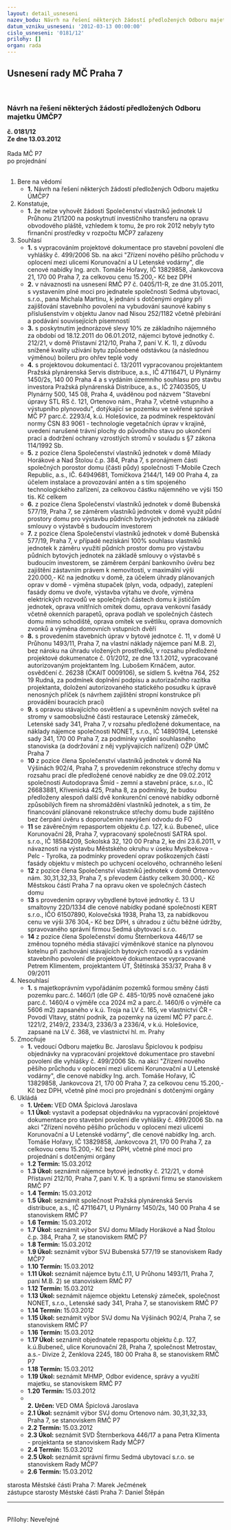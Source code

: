 ```yaml
---
layout: detail_usneseni
nazev_bodu: Návrh na řešení některých žádostí předložených Odboru majetku ÚMČP7
datum_vzniku_usneseni: '2012-03-13 00:00:00'
cislo_usneseni: '0181/12'
prilohy: []
organ: rada
---
```

<div id="ucUsn_pList" class="usn">
	<span><h2>Usnesení rady MČ Praha 7 </h2>
<br></span><div class="standBody">
<span><h3>Návrh na řešení některých žádostí předložených Odboru majetku ÚMČP7</h3></span><div class="center">
		<strong>č. 0181/12</strong><br>
	</div>
<div class="center">
		<strong>Ze dne 13.03.2012</strong><br><br>
	</div>Rada MČ P7<br> po projednání<br><br><ol>
<li>Bere na vědomí<ul><li>
<strong>1.</strong> Návrh na řešení některých žádostí předložených Odboru majetku ÚMČP7</li></ul>
</li>
<li>Konstatuje,<ul><li>
<strong>1.</strong> že nelze vyhovět žádosti Společenství vlastníků jednotek U Průhonu 21/1200 na poskytnutí investičního transferu na opravu obvodového pláště, vzhledem k tomu, že pro rok 2012 nebyly tyto firnanční prostředky v rozpočtu MČP7 zařazeny</li></ul>
</li>
<li>Souhlasí<ul>
<li>
<strong>1.</strong> s vypracováním projektové dokumentace pro stavební povolení dle vyhlášky č. 499/2006 Sb. na akci "Zřízení nového pěšího průchodu v oplocení mezi ulicemi Korunovační a U Letenské vodárny", dle cenové nabídky Ing. arch. Tomáše Hořavy, IČ 13829858, Jankovcova 21, 170 00 Praha 7, za celkovou cenu 15.200,- Kč bez DPH</li>
<li>
<strong>2.</strong> v návaznosti na usnesení RMČ P7 č. 0405/11-R, ze dne 31.05.2011, s vystavením plné moci pro jednatele společnosti Sedmá ubytovací, s.r.o., pana Michala Martinu, k jednání s dotčenými orgány při zajišťování stavebního povolení na vybudování saunové kabiny s příslušenstvím v objektu Janov nad Nisou 252/1182 včetně přebírání a podávání souvisejících písemností</li>
<li>
<strong>3.</strong> s poskytnutím jednorázové slevy 10% ze základního nájemného za období od 18.12.2011 do 06.01.2012, nájemci bytové jednotky č. 212/21, v domě Přístavní 212/10, Praha 7, paní V. K. 1), z důvodu snížené kvality užívání bytu způsobené odstávkou (a následnou výměnou) boileru pro ohřev teplé vody</li>
<li>
<strong>4.</strong> s projektovou dokumentací č. 13/2011 vypracovanou projektantem Pražská  plynárenská Servis distribuce, a.s., IČ 47116471, U Plynárny 1450/2s, 140 00 Praha 4 a s vydáním územního souhlasu pro stavbu investora Pražská plynárenská Distribuce, a.s., IČ 27403505, U Plynárny 500, 145 08, Praha 4, uváděnou pod názvem "Stavební úpravy STL RS č. 121, Ortenovo nám., Praha 7, včetně vstupního a výstupního plynovodu", dotýkající se pozemku ve svěřené správě MČ P7 parc.č. 2293/4, k.ú. Holešovice, za podmínek respektování normy ČSN 83 9061 - technologie vegetačních úprav v krajině, uvedení narušené trávní plochy do původního stavu po ukončení prací a dodržení ochrany vzrostlých stromů v souladu s §7 zákona 114/1992 Sb.</li>
<li>
<strong>5.</strong> z pozice člena Společenství vlastníků jednotek v domě Milady Horákové a Nad Štolou č.p. 384, Praha 7, s pronájmem části společných porostor domu (části půdy) společnosti T-Mobile Czech Republic, a.s., IČ. 64949681, Tomíčkova 2144/1, 149 00 Praha 4, za účelem instalace a provozování antén a s tím spojeného technologického zařízení, za celkovou částku nájemného ve výši 150 tis. Kč celkem</li>
<li>
<strong>6.</strong> z pozice člena Společenství vlastníků jednotek v domě Bubenská 577/19, Praha 7, se záměrem vlastníků jednotek v domě využít půdní prostory domu pro výstavbu půdních bytových jednotek na základě smlouvy o výstavbě s budoucím investorem</li>
<li>
<strong>7.</strong> z  pozice člena Společenství vlastníků jednotek v domě Bubenská 577/19, Praha 7, v případě nezískání 100% souhlasu vlastníků jednotek k záměru využití půdních prostor domu pro výstavbu půdních bytových jednotek na základě smlouvy o výstavbě s budoucím investorem, se záměrem čerpání bankovního úvěru bez zajištění zástavním právem k nemovitosti, v maximální výši 220.000,- Kč na jednotku v domě, za účelem úhrady plánovaných oprav v domě - výměna stupaček (plyn, voda, odpady), zateplení fasády domu ve dvoře, výstavba výtahu ve dvoře, výměna elektrických rozvodů ve společných částech domu k jističům jednotek, oprava vnitřních omítek domu, oprava venkovní fasády včetně okenních parapetů, oprava podlah ve společných částech domu mimo schodiště, oprava omítek ve světlíku, oprava domovních zvonků a výměna domovních vstupních dvěří </li>
<li>
<strong>8.</strong> s provedením stavebních úprav v bytové jednotce č. 11, v domě U Průhonu 1493/11, Praha 7, na vlastní náklady nájemce paní M.B. 2), bez nároku na úhradu vložených prostředků, v rozsahu předložené projektové dokumenatce č. 01/2012, ze dne 13.1.2012, vypracované autorizovaným projektantem Ing. Lubošem Krnáčem, autor. osvědčení č. 26238 (ČKAIT 0009106), se sídlem 5. května 764, 252 19 Rudná, za  podmínek  doplnění podpisu a autorizačního razítka projektanta, doložení autorizovaného statického posudku k úpravě nenosných příček (s návrhem zajištění stropní konstrukce při provádění bouracích prací)</li>
<li>
<strong>9.</strong> s opravou stávajícícho osvětlení a s upevněním nových světel na stromy v samoobslužné části restaurace Letenský zámeček, Letenské sady 341, Praha 7, v rozsahu předložené dokumentace, na náklady nájemce společnosti NONET, s.r.o., IČ 14890194, Letenské sady 341, 170 00 Praha 7, za podmínky vydání souhlasného stanoviska (a dodržování z něj vyplývajících nařízení) OŽP ÚMČ Praha 7</li>
<li>
<strong>10</strong> z pozice člena Společenství vlastníků jednotek v domě Na Výšinách 902/4, Praha 7, s provedením rekonstruce střechy domu v rozsahu prací dle předložené cenové nabídky ze dne 09.02.2012 společnosti Autodoprava Šmíd - zemní a stavební práce, s.r.o., IČ 26683881, Křivenická 425, Praha 8, za podmínky, že budou předloženy alespoň další dvě konkurenční cenové nabídky odborně způsobilých firem na shromáždění vlastníků jednotek, a  s tím, že financování plánované rekonstrukce střechy domu bude zajištěno bez čerpání úvěru s doporučením navýšení  odvodu do FO</li>
<li>
<strong>11</strong> se závěrečným repasportem objektu č.p. 127, k.ú. Bubeneč, ulice Korunovační 28, Praha 7,  vypracovaný společností SATRA spol. s.r.o., IČ 18584209, Sokolská 32, 120 00 Praha 2, ke dni 23.6.2011, v návaznosti na výstavbu Městského okruhu v úseku Myslbekova - Pelc - Tyrolka, za podmínky provedení oprav poškozených částí fasády objektu v místech po uchycení ocelového, ochranného lešení</li>
<li>
<strong>12</strong> z pozice člena Společenství vlastníků jednotek v domě Ortenovo nám. 30,31,32,33, Praha 7, s převodem částky celkem 30.000,- Kč Městskou částí Praha 7 na opravu oken ve společných částech domu</li>
<li>
<strong>13</strong> s provedením opravy vybydlené bytové jednotky č. 13 U smaltovny 22D/1334 dle cenové nabídky podané společností KERT s.r.o., IČO 61507890, Kolovečská 1938, Praha 13, za nabídkovou cenu ve výši 376 304,- Kč bez DPH, s úhradou z účtu běžné údržby, spravovaného správní firmou Sedmá ubytovací s.r.o.</li>
<li>
<strong>14</strong> z pozice člena Společenství domu Šternberkova 446/17 se změnou topného média  stávající výměníkové stanice na plynovou kotelnu při zachování stávajících bytových rozvodů a s vydáním stavebního povolení dle projektové dokumentace vypracované  Petrem Klimentem, projektantem ÚT,  Štětínská 353/37, Praha 8 v 09/2011</li>
</ul>
</li>
<li>Nesouhlasí<ul><li>
<strong>1.</strong> s majetkoprávním vypořádáním pozemků formou směny části pozemku parc.č. 1460/1 (dle GP č. 485-10/95 nově označené jako parc.č. 1460/4 o výměře cca 2024 m2 a parc.č. 1460/6 o výměře ca 5606 m2) zapsaného v k.ú. Troja na LV č. 165, ve vlastnictví ČR - Povodí Vltavy, státní podnik, za pozemky na území MČ P7 parc.č. 1221/2, 2149/2, 2334/3, 2336/3 a 2336/4, v k.ú. Holešovice, zapsané na LV č. 368, ve vlastnictví hl. m. Prahy</li></ul>
</li>
<li>Zmocňuje<ul><li>
<strong>1.</strong> vedoucí Odboru majetku Bc. Jaroslavu Špiclovou k podpisu objednávky na vypracování projektové dokumentace pro stavební povolení dle vyhlášky č. 499/2006 Sb. na akci "Zřízení nového pěšího průchodu v oplocení mezi ulicemi Korunovační a U Letenské vodárny", dle cenové nabídky Ing. arch. Tomáše Hořavy, IČ 13829858, Jankovcova 21, 170 00 Praha 7, za celkovou cenu 15.200,- Kč bez DPH, včetně plné moci pro projednání s dotčenými orgány            </li></ul>
</li>
<li>Ukládá<ul>
<li>
<strong>1. Určen: </strong>VED OMA Špiclová Jaroslava</li>
<li>
<strong>1.1 Úkol: </strong>vystavit a podepsat objednávku na vypracování projektové dokumentace pro stavební povolení dle vyhlášky č. 499/2006 Sb. na akci "Zřízení nového pěšího průchodu v oplocení mezi ulicemi Korunovační a U Letenské vodárny", dle cenové nabídky Ing. arch. Tomáše Hořavy, IČ 13829858, Jankovcova 21, 170 00 Praha 7, za celkovou cenu 15.200,- Kč bez DPH, včetně plné moci pro projednání s dotčenými orgány </li>
<li>
<strong>1.2 Termín: </strong>15.03.2012</li>
<li>
<strong>1.3 Úkol: </strong>seznámit nájemce bytové jednotky č. 212/21, v domě Přístavní 212/10, Praha 7, paní V. K. 1) a správní firmu se stanoviskem RMČ P7</li>
<li>
<strong>1.4 Termín: </strong>15.03.2012</li>
<li>
<strong>1.5 Úkol: </strong>seznámit společnost Pražská plynárenská Servis distribuce, a.s., IČ 47116471, U Plynárny 1450/2s, 140 00 Praha 4 se stanoviskem RMČ P7</li>
<li>
<strong>1.6 Termín: </strong>15.03.2012</li>
<li>
<strong>1.7 Úkol: </strong>seznámit výbor SVJ domu Milady Horákové a Nad Štolou č.p. 384, Praha 7, se stanoviskem RMČ P7</li>
<li>
<strong>1.8 Termín: </strong>15.03.2012</li>
<li>
<strong>1.9 Úkol: </strong>seznámit výbor SVJ Bubenská 577/19 se stanoviskem Rady MČP7</li>
<li>
<strong>1.10 Termín: </strong>15.03.2012</li>
<li>
<strong>1.11 Úkol: </strong>seznámit nájemce bytu č.11, U Průhonu 1493/11, Praha 7, paní M.B. 2) se stanoviskem RMČ P7</li>
<li>
<strong>1.12 Termín: </strong>15.03.2012</li>
<li>
<strong>1.13 Úkol: </strong>seznámit nájemce objektu Letenský zámeček, společnost NONET, s.r.o., Letenské sady 341, Praha 7, se stanoviskem RMČ P7</li>
<li>
<strong>1.14 Termín: </strong>15.03.2012</li>
<li>
<strong>1.15 Úkol: </strong>seznámit výbor SVJ domu Na Výšinách 902/4, Praha 7, se stanoviskem RMČ P7 </li>
<li>
<strong>1.16 Termín: </strong>15.03.2012</li>
<li>
<strong>1.17 Úkol: </strong>seznámit objednatele repasportu objektu č.p. 127, k.ú.Bubeneč, ulice Korunovační 28, Praha 7, společnost Metrostav, a.s.- Divize 2, Zenklova 2245, 180 00 Praha 8, se stanoviskem RMČ P7</li>
<li>
<strong>1.18 Termín: </strong>15.03.2012</li>
<li>
<strong>1.19 Úkol: </strong>seznámit MHMP, Odbor evidence, správy a využití majetku, se stanoviskem RMČ P7</li>
<li>
<strong>1.20 Termín: </strong>15.03.2012</li>
<li>
<strong><br>2. Určen: </strong>VED OMA Špiclová Jaroslava</li>
<li>
<strong>2.1 Úkol: </strong>seznámit výbor SVJ domu Ortenovo nám. 30,31,32,33, Praha 7, se stanoviskem RMČ P7</li>
<li>
<strong>2.2 Termín: </strong>15.03.2012</li>
<li>
<strong>2.3 Úkol: </strong>seznámit SVD Šternberkova 446/17 a pana Petra Klimenta - projektanta se stanoviskem Rady MČP7</li>
<li>
<strong>2.4 Termín: </strong>15.03.2012</li>
<li>
<strong>2.5 Úkol: </strong>seznámit správní firmu Sedmá ubytovací s.r.o. se stanoviskem Rady MČP7</li>
<li>
<strong>2.6 Termín: </strong>15.03.2012</li>
</ul>
</li>
</ol>starosta Městské části Praha 7: Marek Ječmének<br>zástupce starosty Městské části Praha 7: Daniel Štěpán <hr>
<br>Přílohy: Neveřejné</div>
</div>